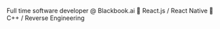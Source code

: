Full time software developer @ Blackbook.ai 
🔎 React.js / React Native 
🔎 C++ / Reverse Engineering 
